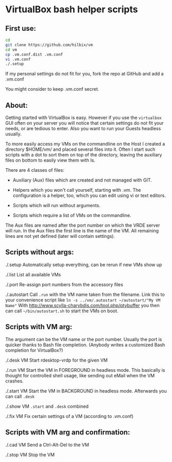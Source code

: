 VirtualBox bash helper scripts
==============================

First use:
----------

```bash
cd
git clone https://github.com/hilbix/vm
cd vm
cp .vm.conf.dist .vm.conf
vi .vm.conf
./.setup
```

If my personal settings do not fit for you,
fork the repo at GitHub and add a .vm.conf

You might consider to keep .vm.conf secret.


About:
------

Getting started with VirtualBox is easy.  However if you use the `virtualbox` GUI
often on your server you will notice that certain settings do not fit your needs,
or are tedious to enter.  Also you want to run your Guests headless usually.

To more easily access my VMs on the commandline on the Host I created a directory
 $HOME/vm/
and placed several files into it.  Often I start such scripts with a dot to sort
them on top of the directory, leaving the auxiliary files on bottom to easily
view them with ls.

There are 4 classes of files:

* Auxiliary (Aux) files which are created and not managed with GIT.

* Helpers which you won't call yourself, starting with .vm.
The configuration is a helper, too, which you can edit using vi or text editors.

* Scripts which will run without arguments.

* Scripts which require a list of VMs on the commandline.

The Aux files are named after the port number on which the VRDE server will run.
In the Aux files the first line is the name of the VM.
All remaining lines are not yet defined (later will contain settings).


Scripts without args:
---------------------

./.setup
	Automatically setup everything, can be rerun if new VMs show up

./.list
	List all available VMs

./.port
	Re-assign port numbers from the accessory files

./.autostart
	Call `.run` with the VM name taken from the filename.
	Link this to your convenience script like `ln -s ../vm/.autostart ~/autostart/"My VM Name"`
	With http://www.scylla-charybdis.com/tool.php/ptybuffer you then can call `~/bin/autostart.sh` to start the VMs on boot.

Scripts with VM arg:
--------------------

The argument can be the VM name or the port number.  Usually the port is quicker
thanks to Bash file completion. (Anybody writes a customized Bash completion
for VirtualBox?)

./.desk VM
	Start rdesktop-vrdp for the given VM

./.run VM
	Start the VM in FOREGROUND in headless mode.
	This basically is thought for controlled shell usage, like sending out eMail when the VM crashes.

./.start VM
	Start the VM in BACKGROUND in headless mode.
	Afterwards you can call `.desk`

./.show VM
	`.start` and `.desk` combined

./.fix VM
	Fix certain settings of a VM (according to .vm.conf)


Scripts with VM arg and confirmation:
-------------------------------------

./.cad VM
	Send a Ctrl-Alt-Del to the VM

./.stop VM
	Stop the VM

